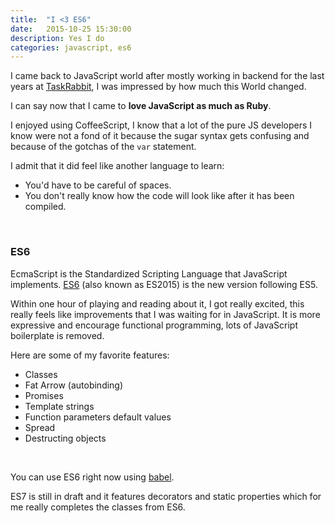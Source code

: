 ```yaml
---
title:  "I <3 ES6"
date:   2015-10-25 15:30:00
description: Yes I do
categories: javascript, es6
---
```


I came back to JavaScript world after mostly working in backend for the last years at [TaskRabbit](http://www.taskrabbit.com), I was impressed by how much this World changed.

I can say now that I came to **love JavaScript as much as Ruby**.

I enjoyed using CoffeeScript, I know that a lot of the pure JS developers I know were not a fond of it because the sugar syntax gets confusing and because of the gotchas of the `var` statement.

I admit that it did feel like another language to learn:

* You'd have to be careful of spaces.
* You don't really know how the code will look like after it has been compiled.

&nbsp;

### ES6

EcmaScript is the Standardized Scripting Language that JavaScript implements.
[ES6](https://github.com/lukehoban/es6features) (also known as ES2015) is the new version following ES5.

Within one hour of playing and reading about it, I got really excited, this really feels like improvements that I was waiting for in JavaScript.
It is more expressive and encourage functional programming, lots of JavaScript boilerplate is removed.

Here are some of my favorite features:

* Classes
* Fat Arrow (autobinding)
* Promises
* Template strings
* Function parameters default values
* Spread
* Destructing objects

&nbsp;

You can use ES6 right now using [babel](https://babeljs.io/).

ES7 is still in draft and it features decorators and static properties which for me really completes the classes from ES6.
